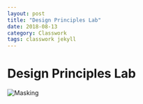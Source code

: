 ```yaml
---
layout: post
title: "Design Principles Lab"
date: 2018-08-13
category: Classwork
tags: classwork jekyll
---
```

# Design Principles Lab

![Masking](https://kammorne.github.io/img/classwork/L4DesignPrinciples.jpg)
